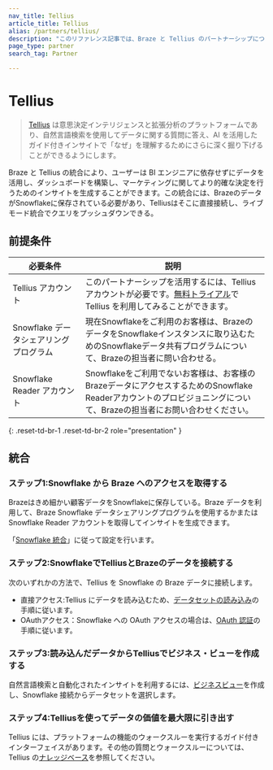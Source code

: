 ```yaml
---
nav_title: Tellius
article_title: Tellius
alias: /partners/tellius/
description: "このリファレンス記事では、Braze と Tellius のパートナーシップについて説明します。Tellius は、意思決定インテリジェンスおよび拡張分析のプラットフォームであり、BI エンジニアに依存せずにデータを活用してダッシュボードを構築し、マーケティングに関してより的確な決定を行うためのインサイトを生成することができます。"
page_type: partner
search_tag: Partner

---
```


# Tellius

> [Tellius](https://www.tellius.com/) は意思決定インテリジェンスと拡張分析のプラットフォームであり、自然言語検索を使用してデータに関する質問に答え、AI を活用したガイド付きインサイトで「なぜ」を理解するためにさらに深く掘り下げることができるようにします。

Braze と Tellius の統合により、ユーザーは BI エンジニアに依存せずにデータを活用し、ダッシュボードを構築し、マーケティングに関してより的確な決定を行うためのインサイトを生成することができます。この統合には、BrazeのデータがSnowflakeに保存されている必要があり、Telliusはそこに直接接続し、ライブモード統合でクエリをプッシュダウンできる。

## 前提条件

| 必要条件 | 説明 |
| ----------- | ----------- |
| Tellius アカウント | このパートナーシップを活用するには、Tellius アカウントが必要です。[無料トライアル](https://www.tellius.com/free-trial/)で Tellius を利用してみることができます。|
| Snowflake データシェアリングプログラム | 現在Snowflakeをご利用のお客様は、BrazeのデータをSnowflakeインスタンスに取り込むためのSnowflakeデータ共有プログラムについて、Brazeの担当者に問い合わせる。|
| Snowflake Reader アカウント | Snowflakeをご利用でないお客様は、お客様のBrazeデータにアクセスするためのSnowflake Readerアカウントのプロビジョニングについて、Brazeの担当者にお問い合わせください。|
{: .reset-td-br-1 .reset-td-br-2 role="presentation" }

## 統合

### ステップ1:Snowflake から Braze へのアクセスを取得する

Brazeはきめ細かい顧客データをSnowflakeに保存している。Braze データを利用して、Braze Snowflake データシェアリングプログラムを使用するかまたは Snowflake Reader アカウントを取得してインサイトを生成できます。 

「[Snowflake 統合]({{site.baseurl}}/partners/data_and_analytics/data_warehouses/snowflake/)」に従って設定を行います。 

### ステップ2:SnowflakeでTelliusとBrazeのデータを接続する

次のいずれかの方法で、Tellius を Snowflake の Braze データに接続します。

- 直接アクセス:Tellius にデータを読み込むため、[データセットの読み込み](https://help.tellius.com/article/jn6o59d5gk-load-datasets)の手順に従います。
- OAuthアクセス：Snowflake への OAuth アクセスの場合は、[OAuth 認証](https://help.tellius.com/article/11517w63b6-oauth-authentication-for-snowflake)の手順に従います。

### ステップ3:読み込んだデータからTelliusでビジネス・ビューを作成する

自然言語検索と自動化されたインサイトを利用するには、[ビジネスビュー](https://help.tellius.com/article/hy9yvh5tom-create-business-view)を作成し、Snowflake 接続からデータセットを選択します。

### ステップ4:Telliusを使ってデータの価値を最大限に引き出す

Tellius には、プラットフォームの機能のウォークスルーを実行するガイド付きインターフェイスがあります。その他の質問とウォークスルーについては、Tellius の[ナレッジベース](https://help.tellius.com/)を参照してください。